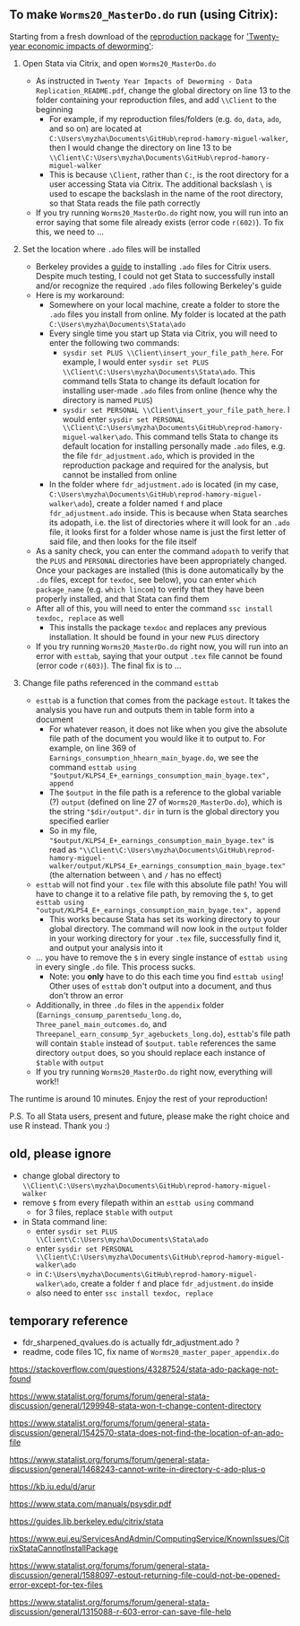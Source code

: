 ## To make `Worms20_MasterDo.do` run (using Citrix):

Starting from a fresh download of the [reproduction package](https://dataverse.harvard.edu/dataset.xhtml?persistentId=doi:10.7910/DVN/TTYMHI) for ['Twenty-year economic impacts of deworming'](https://www.pnas.org/content/118/14/e2023185118):

1. Open Stata via Citrix, and open `Worms20_MasterDo.do`
    - As instructed in `Twenty Year Impacts of Deworming - Data Replication_README.pdf`, change the global directory on line 13 to the folder containing your reproduction files, and add `\\Client` to the beginning
      - For example, if my reproduction files/folders (e.g. `do`, `data`, `ado`, and so on) are located at `C:\Users\myzha\Documents\GitHub\reprod-hamory-miguel-walker`, then I would change the directory on line 13 to be `\\Client\C:\Users\myzha\Documents\GitHub\reprod-hamory-miguel-walker`
      - This is because `\Client`, rather than `C:`, is the root directory for a user accessing Stata via Citrix. The additional backslash `\` is used to escape the backslash in the name of the root directory, so that Stata reads the file path correctly
    - If you try running `Worms20_MasterDo.do` right now, you will run into an error saying that some file already exists (error code `r(602)`). To fix this, we need to …

2. Set the location where `.ado` files will be installed
    - Berkeley provides a [guide](https://guides.lib.berkeley.edu/citrix/stata) to installing `.ado` files for Citrix users. Despite much testing, I could not get Stata to successfully install and/or recognize the required `.ado` files following Berkeley's guide
    - Here is my workaround:
      - Somewhere on your local machine, create a folder to store the `.ado` files you install from online. My folder is located at the path `C:\Users\myzha\Documents\Stata\ado`
      - Every single time you start up Stata via Citrix, you will need to enter the following two commands:
        - `sysdir set PLUS \\Client\insert_your_file_path_here`. For example, I would enter `sysdir set PLUS \\Client\C:\Users\myzha\Documents\Stata\ado`. This command tells Stata to change its default location for installing user-made `.ado` files from online (hence why the directory is named `PLUS`)
        - `sysdir set PERSONAL \\Client\insert_your_file_path_here`. I would enter `sysdir set PERSONAL \\Client\C:\Users\myzha\Documents\GitHub\reprod-hamory-miguel-walker\ado`. This command tells Stata to change its default location for installing personally made `.ado` files, e.g. the file `fdr_adjustment.ado`, which is provided in the reproduction package and required for the analysis, but cannot be installed from online
      - In the folder where `fdr_adjustment.ado` is located (in my case, `C:\Users\myzha\Documents\GitHub\reprod-hamory-miguel-walker\ado`), create a folder named `f` and place `fdr_adjustment.ado` inside. This is because when Stata searches its adopath, i.e. the list of directories where it will look for an `.ado` file, it looks first for a folder whose name is just the first letter of said file, and then looks for the file itself
    - As a sanity check, you can enter the command `adopath` to verify that the `PLUS` and `PERSONAL` directories have been appropriately changed. Once your packages are installed (this is done automatically by the `.do` files, except for `texdoc`, see below), you can enter `which package_name` (e.g. `which lincom`) to verify that they have been properly installed, and that Stata can find them
    - After all of this, you will need to enter the command `ssc install texdoc, replace` as well
      - This installs the package `texdoc` and replaces any previous installation. It should be found in your new `PLUS` directory
    - If you try running `Worms20_MasterDo.do` right now, you will run into an error with `esttab`, saying that your output `.tex` file cannot be found (error code `r(603)`). The final fix is to …

3. Change file paths referenced in the command `esttab`
    - `esttab` is a function that comes from the package `estout`. It takes the analysis you have run and outputs them in table form into a document
      - For whatever reason, it does not like when you give the absolute file path of the document you would like it to output to. For example, on line 369 of `Earnings_consumption_hhearn_main_byage.do`, we see the command `esttab using "$output/KLPS4_E+_earnings_consumption_main_byage.tex", append`
      - The `$output` in the file path is a reference to the global variable (?) `output` (defined on line 27 of `Worms20_MasterDo.do`), which is the string `"$dir/output"`. `dir` in turn is the global directory you specified earlier
      - So in my file, `"$output/KLPS4_E+_earnings_consumption_main_byage.tex"` is read as `"\\Client\C:\Users\myzha\Documents\GitHub\reprod-hamory-miguel-walker/output/KLPS4_E+_earnings_consumption_main_byage.tex"` (the alternation between `\` and `/` has no effect)
    - `esttab` will not find your `.tex` file with this absolute file path! You will have to change it to a relative file path, by removing the `$`, to get `esttab using "output/KLPS4_E+_earnings_consumption_main_byage.tex", append`
      - This works because Stata has set its working directory to your global directory. The command will now look in the `output` folder in your working directory for your `.tex` file, successfully find it, and output your analysis into it
    - … you have to remove the `$` in every single instance of `esttab using` in every single `.do` file. This process sucks.
      - Note: you **only** have to do this each time you find `esttab using`! Other uses of `esttab` don't output into a document, and thus don't throw an error
    - Additionally, in three `.do` files in the `appendix` folder (`Earnings_consump_parentsedu_long.do`, `Three_panel_main_outcomes.do`, and `Threepanel_earn_consump_5yr_agebuckets_long.do`), `esttab`'s file path will contain `$table` instead of `$output`. `table` references the same directory `output` does, so you should replace each instance of `$table` with `output`
    - If you try running `Worms20_MasterDo.do` right now, everything will work!!

The runtime is around 10 minutes. Enjoy the rest of your reproduction!

P.S. To all Stata users, present and future, please make the right choice and use R instead. Thank you :)



## old, please ignore

- change global directory to `\\Client\C:\Users\myzha\Documents\GitHub\reprod-hamory-miguel-walker`
- remove `$` from every filepath within an `esttab using` command
  - for 3 files, replace `$table` with `output`
- in Stata command line:
  - enter `sysdir set PLUS \\Client\C:\Users\myzha\Documents\Stata\ado`
  - enter `sysdir set PERSONAL \\Client\C:\Users\myzha\Documents\GitHub\reprod-hamory-miguel-walker\ado`
  - in `C:\Users\myzha\Documents\GitHub\reprod-hamory-miguel-walker\ado`, create a folder `f` and place `fdr_adjustment.do` inside
  - also need to enter `ssc install texdoc, replace`

## temporary reference

- fdr_sharpened_qvalues.do is actually fdr_adjustment.ado ?
- readme, code files 1C, fix name of `Worms20_master_paper_appendix.do`

https://stackoverflow.com/questions/43287524/stata-ado-package-not-found

https://www.statalist.org/forums/forum/general-stata-discussion/general/1299948-stata-won-t-change-content-directory

https://www.statalist.org/forums/forum/general-stata-discussion/general/1542570-stata-does-not-find-the-location-of-an-ado-file

https://www.statalist.org/forums/forum/general-stata-discussion/general/1468243-cannot-write-in-directory-c-ado-plus-o

https://kb.iu.edu/d/arur

https://www.stata.com/manuals/psysdir.pdf

https://guides.lib.berkeley.edu/citrix/stata

https://www.eui.eu/ServicesAndAdmin/ComputingService/KnownIssues/CitrixStataCannotInstallPackage

https://www.statalist.org/forums/forum/general-stata-discussion/general/1588097-estout-returning-file-could-not-be-opened-error-except-for-tex-files

https://www.statalist.org/forums/forum/general-stata-discussion/general/1315088-r-603-error-can-save-file-help
